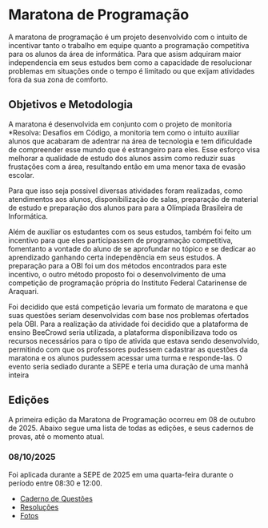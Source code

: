 # Maratona de Programação
A maratona de programação é um projeto desenvolvido com o intuito de incentivar tanto o trabalho em equipe quanto a programação competitiva para os alunos da área de informática. Para que asism adquiram maior independencia em seus estudos bem como a capacidade de resolucionar problemas em situações onde o tempo é limitado ou que exijam atividades fora da sua zona de comforto.

## Objetivos e Metodologia
A maratona é desenvolvida em conjunto com o projeto de monitoria *Resolva: Desafios em Código, a monitoria tem como o intuito auxiliar alunos que acabaram de adentrar na área de tecnologia e tem dificuldade de compreender esse mundo que é estrangeiro para eles. Esse esforço visa melhorar a qualidade de estudo dos alunos assim como reduzir suas frustações com a área, resultando então em uma menor taxa de evasão escolar.

Para que isso seja possivel diversas atividades foram realizadas, como atendimentos aos alunos, disponibilização de salas, preparação de material de estudo e preparação dos alunos para para a Olímpiada Brasileira de Informática.

Além de auxiliar os estudantes com os seus estudos, também foi feito um incentivo para que eles participassem de programação competitiva, fomentanto a vontade do aluno de se aprofundar no tópico e se dedicar ao aprendizado ganhando certa independência em seus estudos. A preparação para a OBI foi um dos métodos encontrados para este incentivo, o outro método proposto foi o desenvolvimento de uma competição de programação própria do Instituto Federal Catarinense de Araquari.

Foi decidido que está competição levaria um formato de maratona e que suas questões seriam desenvolvidas com base nos problemas ofertados pela OBI. Para a realização da atividade foi decidido que a plataforma de ensino BeeCrowd seria utilizada, a plataforma disponibilizava todo os recursos necessários para o tipo de ativida que estava sendo desenvolvido, permitindo com que os professores pudessem cadastrar as questões da maratona e os alunos pudessem acessar uma turma e responde-las. O evento seria sediado durante a SEPE e teria uma duração de uma manhã inteira

## Edições
A primeira edição da Maratona de Programação ocorreu em 08 de outubro de 2025. Abaixo segue uma lista de todas as edições, e seus cadernos de provas, até o momento atual.

### 08/10/2025
Foi aplicada durante a SEPE de 2025 em uma quarta-feira durante o período entre 08:30 e 12:00.
- [Caderno de Questões](https://github.com/Monitoria-IFC-Araquari/maratona-de-programacao/blob/main/edicoes/2025/Caderno%20de%20Quest%C3%B5es%20Novo.pdf)
- [Resoluções](https://github.com/Monitoria-IFC-Araquari/maratona-de-programacao/tree/main/edicoes/2025/questoes)
- [Fotos](https://drive.google.com/drive/folders/1ZV5ZQj9EszNe1Nbn5Um6PVR5Zoud-Yzv?usp=sharing)